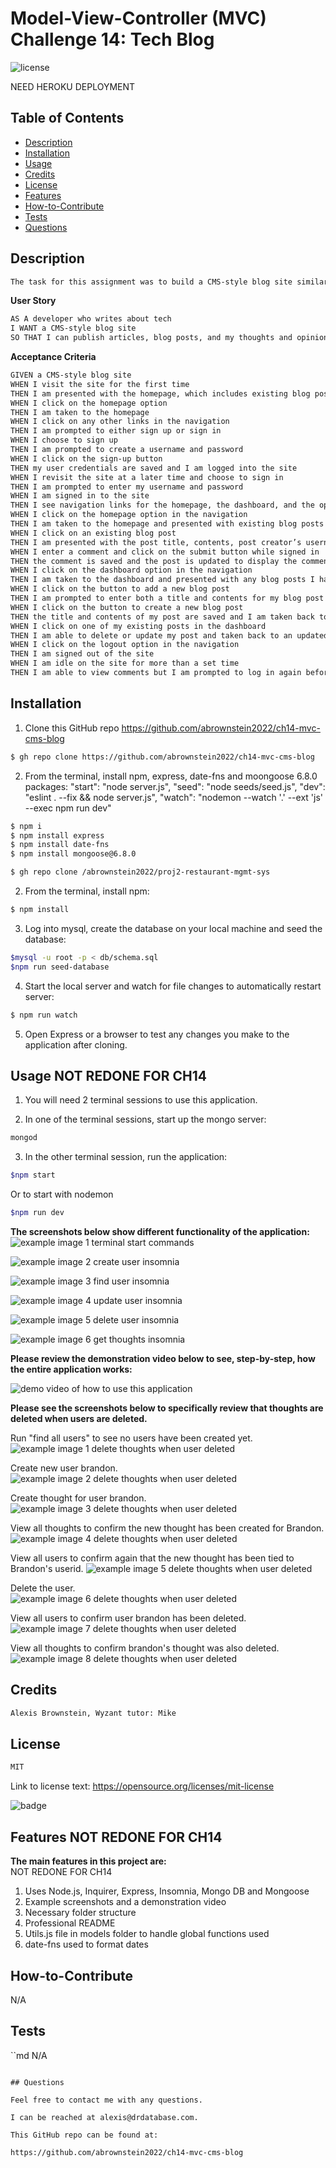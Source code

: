 # Model-View-Controller (MVC) Challenge 14: Tech Blog
![license](https://img.shields.io/badge/license-MIT-black)

NEED HEROKU DEPLOYMENT
     
## Table of Contents

- [Description](#description)
- [Installation](#installation)
- [Usage](#usage)
- [Credits](#credits)
- [License](#license)
- [Features](#features)
- [How-to-Contribute](#how-to-contribute)
- [Tests](#tests)
- [Questions](#questions)

## Description
```md
The task for this assignment was to build a CMS-style blog site similar to a Wordpress site, where developers can publish their blog posts and also comment on other developers’ posts.
```

**User Story**

```md
AS A developer who writes about tech
I WANT a CMS-style blog site
SO THAT I can publish articles, blog posts, and my thoughts and opinions
```

**Acceptance Criteria**

```md
GIVEN a CMS-style blog site
WHEN I visit the site for the first time
THEN I am presented with the homepage, which includes existing blog posts if any have been posted; navigation links for the homepage and the dashboard; and the option to log in
WHEN I click on the homepage option
THEN I am taken to the homepage
WHEN I click on any other links in the navigation
THEN I am prompted to either sign up or sign in
WHEN I choose to sign up
THEN I am prompted to create a username and password
WHEN I click on the sign-up button
THEN my user credentials are saved and I am logged into the site
WHEN I revisit the site at a later time and choose to sign in
THEN I am prompted to enter my username and password
WHEN I am signed in to the site
THEN I see navigation links for the homepage, the dashboard, and the option to log out
WHEN I click on the homepage option in the navigation
THEN I am taken to the homepage and presented with existing blog posts that include the post title and the date created
WHEN I click on an existing blog post
THEN I am presented with the post title, contents, post creator’s username, and date created for that post and have the option to leave a comment
WHEN I enter a comment and click on the submit button while signed in
THEN the comment is saved and the post is updated to display the comment, the comment creator’s username, and the date created
WHEN I click on the dashboard option in the navigation
THEN I am taken to the dashboard and presented with any blog posts I have already created and the option to add a new blog post
WHEN I click on the button to add a new blog post
THEN I am prompted to enter both a title and contents for my blog post
WHEN I click on the button to create a new blog post
THEN the title and contents of my post are saved and I am taken back to an updated dashboard with my new blog post
WHEN I click on one of my existing posts in the dashboard
THEN I am able to delete or update my post and taken back to an updated dashboard
WHEN I click on the logout option in the navigation
THEN I am signed out of the site
WHEN I am idle on the site for more than a set time
THEN I am able to view comments but I am prompted to log in again before I can add, update, or delete blog posts
```

## Installation
<!-- audience is other developers -->

1. Clone this GitHub repo https://github.com/abrownstein2022/ch14-mvc-cms-blog
<!-- Check out the gh cli tool from github -->
```bash
$ gh repo clone https://github.com/abrownstein2022/ch14-mvc-cms-blog
```

2. From the terminal, install npm, express, date-fns and moongoose 6.8.0 packages:
    "start": "node server.js",
    "seed": "node seeds/seed.js",
    "dev": "eslint . --fix && node server.js",
    "watch": "nodemon --watch '.' --ext 'js' --exec npm run dev"
```bash
$ npm i
$ npm install express
$ npm install date-fns
$ npm install mongoose@6.8.0
```

```bash
$ gh repo clone /abrownstein2022/proj2-restaurant-mgmt-sys
```
2. From the terminal, install npm:

```bash
$ npm install
``` 

3. Log into mysql, create the database on your local machine and seed the database:

```bash
$mysql -u root -p < db/schema.sql
$npm run seed-database
```

<!-- [] implies user input 
 mysql> restaurant_mgr < C:\[filename].sql
-->

4. Start the local server and watch for file changes to automatically restart server:
```bash
$ npm run watch 
```
  
5. Open Express or a browser to test any changes you make to the application after cloning.





## Usage  NOT REDONE FOR CH14
1. You will need 2 terminal sessions to use this application.

2. In one of the terminal sessions, start up the mongo server:
```bash
mongod
```
3. In the other terminal session, run the application:
```bash
$npm start
```

Or to start with nodemon

```bash
$npm run dev
```

**The screenshots below show different functionality of the application:**<br>
![example image 1 terminal start commands](./assets/ch18-image1-terminal-start-commands.png)

![example image 2 create user insomnia](./assets/ch18-image2-create-user-insomnia.png)

![example image 3 find user insomnia](./assets/ch18-image3-find-users-insomnia.png)

![example image 4 update user insomnia](./assets/ch18-image4-update-user-insomnia.png)

![example image 5 delete user insomnia](./assets/ch18-image5-del-user-insomnia.png)

![example image 6 get thoughts insomnia](./assets/ch18-image6-get-thoughts-insomnia.png)

**Please review the demonstration video below to see, step-by-step, how the entire application works:**

![demo video of how to use this application](./assets//ch18-nosql-demo.gif)

**Please see the screenshots below to specifically review that thoughts are deleted when users are deleted.**

Run "find all users" to see no users have been created yet.
![example image 1 delete thoughts when user deleted](./assets/ch18-screen1-show-delete-user-thoughts.png)

Create new user brandon.
![example image 2 delete thoughts when user deleted](./assets/ch18-screen2-show-delete-user-thoughts.png)

Create thought for user brandon.
![example image 3 delete thoughts when user deleted](./assets/ch18-screen3-show-delete-user-thoughts.png)

View all thoughts to confirm the new thought has been created for Brandon.
![example image 4 delete thoughts when user deleted](./assets/ch18-screen4-show-delete-user-thoughts.png)

View all users to confirm again that the new thought has been tied to Brandon's userid. 
![example image 5 delete thoughts when user deleted](./assets/ch18-screen5-show-delete-user-thoughts.png)

Delete the user.<br>
![example image 6 delete thoughts when user deleted](./assets/ch18-screen6-show-delete-user-thoughts.png)

View all users to confirm user brandon has been deleted.
![example image 7 delete thoughts when user deleted](./assets/ch18-screen7-show-delete-user-thoughts.png)

View all thoughts to confirm brandon's thought was also deleted. 
![example image 8 delete thoughts when user deleted](./assets/ch18-screen8-show-delete-user-thoughts.png)

## Credits

```md
Alexis Brownstein, Wyzant tutor: Mike
```

## License

 ```md
 MIT 
```

Link to license text:
https://opensource.org/licenses/mit-license


![badge](https://img.shields.io/badge/license-mit-black)


## Features  NOT REDONE FOR CH14

<!-- 
# h1
###### h6
**bold**
*italic*
_underline_

| key | value |
|-|-|
| name | 'bob' |


- list
- items

1. numberd
1. list
1. all ones - automatic numbering
Features for *future* development
 -->
**The main features in this project are:**<br> NOT REDONE FOR CH14
1. Uses Node.js, Inquirer, Express, Insomnia, Mongo DB and Mongoose
1. Example screenshots and a demonstration video
1. Necessary folder structure 
1. Professional README
1. Utils.js file in models folder to handle global functions used
1. date-fns used to format dates


## How-to-Contribute

N/A

## Tests
``md
N/A
```

## Questions

Feel free to contact me with any questions.

I can be reached at alexis@drdatabase.com.

This GitHub repo can be found at:
  
https://github.com/abrownstein2022/ch14-mvc-cms-blog